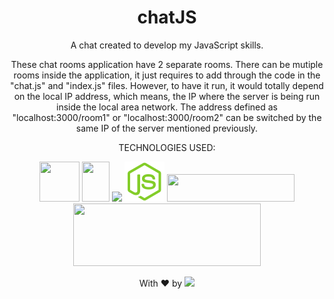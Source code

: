 <h1 align="center">chatJS</h1>

<p align="center">A chat created to develop my JavaScript skills.</p>


<p align="center">These chat rooms application have 2 separate rooms. There can be mutiple rooms inside the application, it just requires to add through the code in the "chat.js" and "index.js" files. However, to have it run, it would totally depend on the local IP address, which means, the IP where the server is being run inside the local area network. The address defined as "localhost:3000/room1" or "localhost:3000/room2" can be switched by the same IP of the server mentioned previously.</p>



<div align="center">
  
TECHNOLOGIES USED:


<a><img src="https://upload.wikimedia.org/wikipedia/commons/thumb/6/61/HTML5_logo_and_wordmark.svg/2048px-HTML5_logo_and_wordmark.svg.png" style="width: 64px; height: 64px;" /></a>
<a><img src="https://upload.wikimedia.org/wikipedia/commons/thumb/d/d5/CSS3_logo_and_wordmark.svg/1452px-CSS3_logo_and_wordmark.svg.png" style="width: 44px; height: 64px;" /></a>
<a target="_blank" href="https://developer.mozilla.org/en-US/docs/Web/JavaScript"><img src="https://upload.wikimedia.org/wikipedia/commons/thumb/6/6a/JavaScript-logo.png/64px-JavaScript-logo.png" /></a>
<a href="https://nodejs.org/"><img src="https://raw.githubusercontent.com/devicons/devicon/master/icons/nodejs/nodejs-original.svg" style="width: 64px; height: 64px;" /></a>
<a href="https://expressjs.com/"><img src="https://camo.githubusercontent.com/423664f678fc08582fa8c2e5999d6eef9225631dcac55e3b3a66a90a0edb6bf7/68747470733a2f2f63646e2e776f726c64766563746f726c6f676f2e636f6d2f6c6f676f732f657870726573732d3130392e737667" style="width: 204px; height: 44px;" /></a> 
<a href="https://socket.io/"><img src="https://upload.wikimedia.org/wikipedia/commons/9/96/Socket-io.svg" style="width: 300px; height: 100px;" /></a>

</div>

<p align="center">With ❤ by <img src=https://img.shields.io/badge/-dotExtension-black /> <p/>
